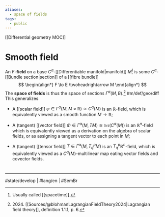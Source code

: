 ```yaml
---
aliases:
  - space of fields
tags:
  - public
---
```

[[Differential geometry MOC]]
# Smooth field

An $F$-**field** on a base $C^\alpha$-[[Differentiable manifold|manifold]] $M$[^1] is some $C^\alpha$-[[Bundle section|section]] of a [[fibre bundle]] 
$$
\begin{align*}
F \to E \twoheadrightarrow M
\end{align*}
$$
The **space of fields** is thus the space of sections $\Gamma^\alpha(M,B)$.[^2024] #m/def/geo/diff 
This generalizes

- A [[scalar field]] $\varphi \in \Gamma^\alpha (M, M \times \mathbb{R}) \cong C^\alpha(M)$ is an $\mathbb{R}$-field, which is equivalently viewed as a smooth function $M \to \mathbb{R}$;
- A (tangent) [[vector field]] $\Phi \in \Gamma^\alpha(M, TM) \cong \mathfrak{der}(C^\alpha(M))$ is an $\mathbb{R}^n$-field which is equivalently viewed as a derivation on the algebra of scalar fields, or as assigning a tangent vector to each point in $M$;
- A (tangent) [[tensor field]] $T \in \Gamma^\alpha (M, T^p_{q} M)$ is an $T^p_{q}\mathbb{R}^n$-field, which is equivalently viewed as a $C^\alpha(M)$-multilinear map eating vector fields and covector fields.

  [^2024]: 2024\. [[Sources/@blohmanLagrangianFieldTheory2024|Lagrangian field theory]], definition 1.1.1, p. 6.

#
---
#state/develop | #lang/en | #SemBr

[^1]: Usually called [[spacetime]].
